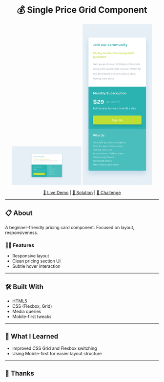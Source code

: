 <h1 align="center">💰 Single Price Grid Component</h1>

<p align="center">
<img src="https://raw.githubusercontent.com/CHAI-tale/Single-price-grid-component-FrontendMentor-solution_/main/design/desktop-design.jpg" width="45%" alt="Desktop Preview" />
  <img src="https://raw.githubusercontent.com/CHAI-tale/Single-price-grid-component-FrontendMentor-solution_/main/design/mobile-design.jpg" width="45%" alt="Mobile Preview" />
 
</p>

<p align="center">
  <a href="">🔗 Live Demo</a> |
  <a href="">📝 Solution</a> |
  <a href="">🎯 Challenge</a>
</p>

---

## 📋 About

A beginner-friendly pricing card component. Focused on layout, responsiveness.

### 🧑‍💻 Features

- Responsive layout 
- Clean pricing section UI
- Subtle hover interaction

---

## 🛠 Built With

- HTML5
- CSS (Flexbox, Grid)
- Media queries
- Mobile-first tweaks

---

## 🧠 What I Learned

- Improved CSS Grid and Flexbox switching
- Using Mobile-first for easier layout structure

---

## 🙌 Thanks

